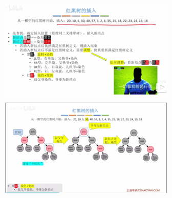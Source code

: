 


![输入图片说明](/imgs/2025-07-27/qRMP6YRlEQicGnNj.png)

![输入图片说明](/imgs/2025-07-27/XfTn2U6PIdMo0Phx.png)
<!--stackedit_data:
eyJoaXN0b3J5IjpbLTExODc3NTQ4ODIsMTkzNzczNzkxMiwyMD
QwMjk3NjIyXX0=
-->